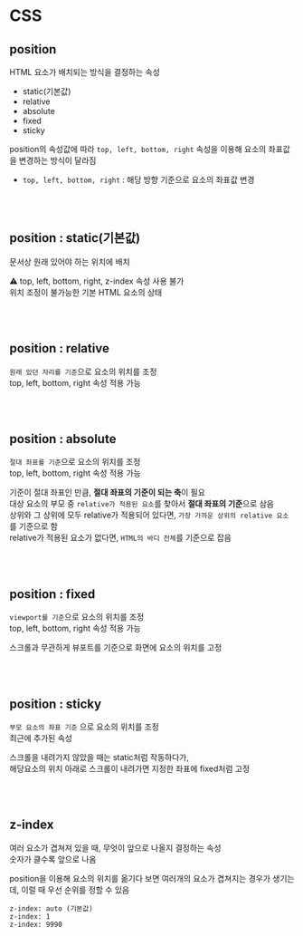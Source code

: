 # CSS

## position

HTML 요소가 배치되는 방식을 결정하는 속성

- static(기본값)
- relative
- absolute
- fixed
- sticky

position의 속성값에 따라 `top, left, bottom, right` 속성을 이용해 요소의 좌표값을 변경하는 방식이 달라짐  
* `top, left, bottom, right` : 해당 방향 기준으로 요소의 좌표값 변경

<br><br>

## position : static(기본값)

문서상 원래 있어야 하는 위치에 배치

️⚠️ top, left, bottom, right, z-index 속성 사용 불가  
위치 조정이 불가능한 기본 HTML 요소의 상태

<br><br>

## position : relative

`원래 있던 자리를 기준`으로 요소의 위치를 조정  
top, left, bottom, right 속성 적용 가능

<br><br>

## position : absolute

`절대 좌표를 기준`으로 요소의 위치를 조정    
top, left, bottom, right 속성 적용 가능

기준이 절대 좌표인 만큼, **절대 좌표의 기준이 되는 축**이 필요  
대상 요소의 부모 중 `relative가 적용된 요소`를 찾아서 **절대 좌표의 기준**으로 삼음  
상위와 그 상위에 모두 relative가 적용되어 있다면, `가장 가까운 상위의 relative 요소`를 기준으로 함  
relative가 적용된 요소가 없다면, `HTML의 바디 전체`를 기준으로 잡음  

<br><br>

## position : fixed

`viewport를 기준`으로 요소의 위치를 조정  
top, left, bottom, right 속성 적용 가능

스크롤과 무관하게 뷰포트를 기준으로 화면에 요소의 위치를 고정  

<br><br>

## position : sticky

`부모 요소의 좌표 기준` 으로 요소의 위치를 조정   
최근에 추가된 속성

스크롤을 내려가지 않았을 때는 static처럼 작동하다가,  
해당요소의 위치 아래로 스크롤이 내려가면 지정한 좌표에 fixed처럼 고정

<br><br>

## z-index

여러 요소가 겹쳐져 있을 때, 무엇이 앞으로 나올지 결정하는 속성  
숫자가 클수록 앞으로 나옴   

position을 이용해 요소의 위치를 옮기다 보면 여러개의 요소가 겹쳐지는 경우가 생기는데, 이럴 때 우선 순위를 정할 수 있음

```
z-index: auto (기본값)
z-index: 1
z-index: 9990
```
